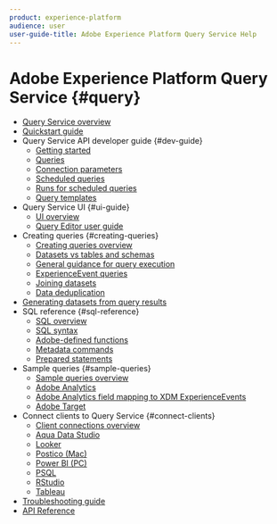 ```yaml
---
product: experience-platform
audience: user
user-guide-title: Adobe Experience Platform Query Service Help
---
```


# Adobe Experience Platform Query Service {#query}

* [Query Service overview](home.md)
* [Quickstart guide](quickstart.md)
* Query Service API developer guide {#dev-guide}
  * [Getting started](api/getting-started.md)
  * [Queries](api/queries.md)
  * [Connection parameters](api/connection-parameters.md)
  * [Scheduled queries](api/scheduled-queries.md)
  * [Runs for scheduled queries](api/runs-scheduled-queries.md)
  * [Query templates](api/query-templates.md)
* Query Service UI {#ui-guide}
  * [UI overview](ui-overview.md)
  * [Query Editor user guide](query-editor-overview.md)
* Creating queries {#creating-queries}
  * [Creating queries overview](creating-queries/creating-queries.md)
  * [Datasets vs tables and schemas](creating-queries/datasets-and-tables.md)
  * [General guidance for query execution](creating-queries/writing-queries.md)
  * [ExperienceEvent queries](creating-queries/experience-event-queries.md)
  * [Joining datasets](creating-queries/joining-datasets.md)
  * [Data deduplication](creating-queries/deduplication.md)
* [Generating datasets from query results](creating-queries/create-datasets.md)
* SQL reference {#sql-reference}
  * [SQL overview](sql/overview.md)
  * [SQL syntax](sql/syntax.md)
  * [Adobe-defined functions](sql/adobe-defined-functions.md)
  * [Metadata commands](sql/metadata.md)
  * [Prepared statements](sql/prepared-statements.md)
* Sample queries {#sample-queries}
  * [Sample queries overview](sample-queries/sample-queries.md)
  * [Adobe Analytics](sample-queries/adobe-analytics-queries.md)
  * [Adobe Analytics field mapping to XDM ExperienceEvents](sample-queries/analytics-field-map.md)
  * [Adobe Target](sample-queries/adobe-target-queries.md)
* Connect clients to Query Service {#connect-clients}
  * [Client connections overview](clients/overview.md)
  * [Aqua Data Studio](clients/aqua-data-studio.md)
  * [Looker](clients/looker.md)
  * [Postico (Mac)](clients/postico.md)
  * [Power BI (PC)](clients/power-bi.md)
  * [PSQL](clients/psql.md)
  * [RStudio](clients/rstudio.md)
  * [Tableau](clients/tableau.md)
* [Troubleshooting guide](troubleshooting-guide.md)
* [API Reference](https://www.adobe.io/apis/experienceplatform/home/api-reference.html#!acpdr/swagger-specs/qs-api.yaml)